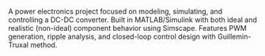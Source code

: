 A power electronics project focused on modeling, simulating, and controlling a DC-DC converter. Built in MATLAB/Simulink with both ideal and realistic (non-ideal) component behavior using Simscape. Features PWM generation, ripple analysis, and closed-loop control design with Guillemin-Truxal method.
